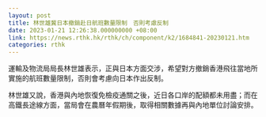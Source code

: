 ```yaml
---
layout: post
title: 林世雄冀日本撤銷赴日航班數量限制　否則考慮反制
date: 2023-01-21 12:26:38.000000000 +08:00
link: https://news.rthk.hk/rthk/ch/component/k2/1684841-20230121.htm
categories: rthk
---
```


運輸及物流局局長林世雄表示，正與日本方面交涉，希望對方撤銷香港飛往當地所實施的航班數量限制，否則會考慮向日本作出反制。

林世雄又說，香港與內地恢復免檢疫通關之後，近日各口岸的配額都未用盡；而在高鐵長途線方面，當局會在農曆年假期後，取得相關數據再與內地單位討論安排。
